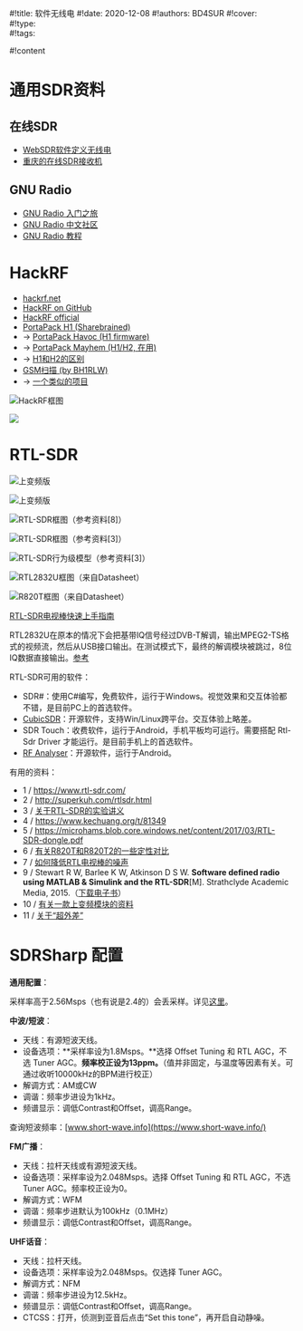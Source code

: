 #!title:    软件无线电
#!date:     2020-12-08
#!authors:  BD4SUR
#!cover:    
#!type:     
#!tags:     

#!content

# 通用SDR资料

## 在线SDR

- [WebSDR软件定义无线电](http://websdr.org/)
- [重庆的在线SDR接收机](http://railgun.proxy.kiwisdr.com:8073/)

## GNU Radio

- [GNU Radio 入门之旅](https://www.cnblogs.com/WindyZ/p/10284473.html)
- [GNU Radio 中文社区](http://gnuradio.microembedded.com/)
- [GNU Radio 教程](https://www.white-alone.com/GNURadio%E6%95%99%E7%A8%8B_1/)

# HackRF

- [hackrf.net](https://www.hackrf.net/)
- [HackRF on GitHub](https://github.com/mossmann/hackrf)
- [HackRF official](https://greatscottgadgets.com/hackrf/)
- [PortaPack H1 (Sharebrained)](https://github.com/sharebrained/portapack-hackrf)
- → [PortaPack Havoc (H1 firmware)](https://github.com/furrtek/portapack-havoc/)
- → [PortaPack Mayhem (H1/H2, 在用)](https://github.com/eried/portapack-mayhem)
- → [H1和H2的区别](https://github.com/eried/portapack-mayhem/wiki/Differences-Between-H1-and-H2-models)
- [GSM扫描 (by BH1RLW)](https://github.com/scateu/kalibrate-hackrf)
- → [一个类似的项目](https://github.com/ptrkrysik/gr-gsm)

![HackRF框图](https://camo.githubusercontent.com/7fa022879012900010a3d7acf433edf9b556a5b949453c6b181a3e5997b2bd3d/68747470733a2f2f7261772e6769746875622e636f6d2f6d6f73736d616e6e2f6861636b72662f6d61737465722f646f632f77696b692f696d616765732f6861636b72665f626c6f636b6469616772616d2d66726f6e74656e645f6261736562616e642e706e67)

![ ](https://camo.githubusercontent.com/aed9028ec2cfb53827a2553a4ec97a4eb7b5d66bb9cd1076e3b157f99da3484a/68747470733a2f2f7261772e6769746875622e636f6d2f6d6f73736d616e6e2f6861636b72662f6d61737465722f646f632f77696b692f696d616765732f6861636b72665f626c6f636b6469616772616d2d6469676974616c2e706e67)

# RTL-SDR

![上变频版](image/G9/rigs/rtl-sdr.jpg)

![上变频版](image/G9/rigs/rtl-sdr-fm.jpg)

![RTL-SDR框图（参考资料[8]）](./image/G9/sdr/RTL-SDR-Block-Diagram-2.png)

![RTL-SDR框图（参考资料[3]）](./image/G9/sdr/RTL-SDR-Block-Diagram.png)

![RTL-SDR行为级模型（参考资料[3]）](./image/G9/sdr/RTL-SDR-Behavioral-Model.png)

![RTL2832U框图（来自Datasheet）](./image/G9/sdr/RTL2832U.png)

![R820T框图（来自Datasheet）](./image/G9/sdr/R820T.png)

[RTL-SDR电视棒快速上手指南](https://www.rtl-sdr.com/rtl-sdr-quick-start-guide/)

RTL2832U在原本的情况下会把基带IQ信号经过DVB-T解调，输出MPEG2-TS格式的视频流，然后从USB接口输出。在测试模式下，最终的解调模块被跳过，8位IQ数据直接输出。[参考](https://blog.csdn.net/weixin_41352026/article/details/79156169)

RTL-SDR可用的软件：

- SDR#：使用C#编写，免费软件，运行于Windows。视觉效果和交互体验都不错，是目前PC上的首选软件。
- [CubicSDR](https://github.com/cjcliffe/CubicSDR)：开源软件，支持Win/Linux跨平台。交互体验上略差。
- SDR Touch：收费软件，运行于Android，手机平板均可运行。需要搭配 Rtl-Sdr Driver 才能运行。是目前手机上的首选软件。
- [RF Analyser](https://github.com/demantz/RFAnalyzer)：开源软件，运行于Android。

有用的资料：

- 1 / https://www.rtl-sdr.com/
- 2 / http://superkuh.com/rtlsdr.html
- 3 / [关于RTL-SDR的实验讲义](http://www.eas.uccs.edu/~mwickert/ece4670/lecture_notes/Lab6.pdf)
- 4 / https://www.kechuang.org/t/81349
- 5 / https://microhams.blob.core.windows.net/content/2017/03/RTL-SDR-dongle.pdf
- 6 / [有关R820T和R820T2的一些定性对比](https://hamradioscience.com/rtl2832u-r820t-vs-rtl2832u-r820t2/2/)
- 7 / [如何降低RTL电视棒的噪声](https://ham.stackexchange.com/questions/1174/how-can-i-reduce-the-noise-coming-in-from-an-rtl-sdr-dongle)
- 9 / Stewart R W, Barlee K W, Atkinson D S W. **Software defined radio using MATLAB & Simulink and the RTL-SDR**\[M\]. Strathclyde Academic Media, 2015.（[下载电子书](https://www.desktopsdr.com/download-files)）
- 10 / [有关一款上变频模块的资料](https://www.nooelec.com/store/G9/sdr/sdr-addons/ham-it-up-plus-pcb.html)
- 11 / [关于“超外差”](https://zhuanlan.zhihu.com/p/115333800)

# SDRSharp 配置

**通用配置**：

采样率高于2.56Msps（也有说是2.4的）会丢采样。详见[这里](https://www.reddit.com/r/RTLSDR/comments/1r5d6l/32_mss_on_usb_30_ports_without_lost_samples/)。

**中波/短波**：

- 天线：有源短波天线。
- 设备选项：**采样率设为1.8Msps。**选择 Offset Tuning 和 RTL AGC，不选 Tuner AGC。**频率校正设为13ppm。**（值并非固定，与温度等因素有关。可通过收听10000kHz的BPM进行校正）
- 解调方式：AM或CW
- 调谐：频率步进设为1kHz。
- 频谱显示：调低Contrast和Offset，调高Range。

查询短波频率：[www.short-wave.info](https://www.short-wave.info/)

**FM广播**：

- 天线：拉杆天线或有源短波天线。
- 设备选项：采样率设为2.048Msps。选择 Offset Tuning 和 RTL AGC，不选 Tuner AGC。频率校正设为0。
- 解调方式：WFM
- 调谐：频率步进默认为100kHz（0.1MHz）
- 频谱显示：调低Contrast和Offset，调高Range。

**UHF话音**：

- 天线：拉杆天线。
- 设备选项：采样率设为2.048Msps。仅选择 Tuner AGC。
- 解调方式：NFM
- 调谐：频率步进设为12.5kHz。
- 频谱显示：调低Contrast和Offset，调高Range。
- CTCSS：打开，侦测到亚音后点击“Set this tone”，再开启自动静噪。

